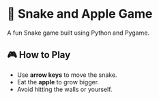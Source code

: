 # 🐍 Snake and Apple Game

A fun Snake game built using Python and Pygame.

## 🎮 How to Play
- Use **arrow keys** to move the snake.
- Eat the **apple** to grow bigger.
- Avoid hitting the walls or yourself.
